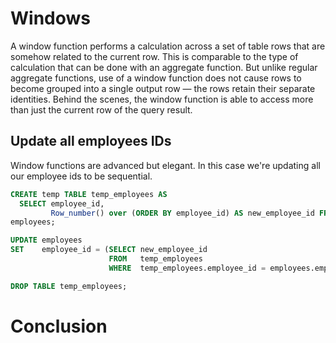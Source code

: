 # Windows

A window function performs a calculation across a set of table rows that are somehow related to the current row. This is comparable to the type of calculation that can be done with an aggregate function. But unlike regular aggregate functions, use of a window function does not cause rows to become grouped into a single output row — the rows retain their separate identities. Behind the scenes, the window function is able to access more than just the current row of the query result.

## Update all employees IDs

Window functions are advanced but elegant. In this case we're updating all our employee ids to be sequential.

```sql
CREATE temp TABLE temp_employees AS
  SELECT employee_id,
         Row_number() over (ORDER BY employee_id) AS new_employee_id FROM
employees;

UPDATE employees
SET    employee_id = (SELECT new_employee_id
                      FROM   temp_employees
                      WHERE  temp_employees.employee_id = employees.employee_id);

DROP TABLE temp_employees;
```

# Conclusion

